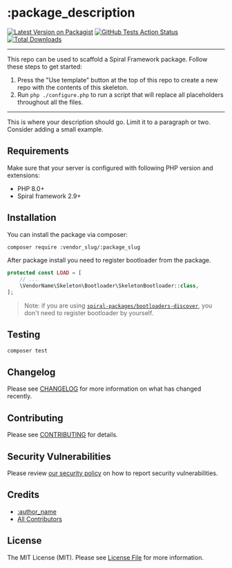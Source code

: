 # :package_description

[![Latest Version on Packagist](https://img.shields.io/packagist/v/:vendor_slug/:package_slug.svg?style=flat-square)](https://packagist.org/packages/:vendor_slug/:package_slug)
[![GitHub Tests Action Status](https://img.shields.io/github/workflow/status/:vendor_slug/:package_slug/run-tests?label=tests)](https://github.com/:vendor_slug/:package_slug/actions?query=workflow%3Arun-tests+branch%3Amain)
[![Total Downloads](https://img.shields.io/packagist/dt/:vendor_slug/:package_slug.svg?style=flat-square)](https://packagist.org/packages/:vendor_slug/:package_slug)
<!--delete-->
---
This repo can be used to scaffold a Spiral Framework package. Follow these steps to get started:

1. Press the "Use template" button at the top of this repo to create a new repo with the contents of this skeleton.
2. Run `php ./configure.php` to run a script that will replace all placeholders throughout all the files.
---
<!--/delete-->
This is where your description should go. Limit it to a paragraph or two. Consider adding a small example.


## Requirements

Make sure that your server is configured with following PHP version and extensions:

- PHP 8.0+
- Spiral framework 2.9+


 
## Installation

You can install the package via composer:

```bash
composer require :vendor_slug/:package_slug
```

After package install you need to register bootloader from the package.

```php
protected const LOAD = [
    // ...
    \VendorName\Skeleton\Bootloader\SkeletonBootloader::class,
];
```

> Note: if you are using [`spiral-packages/bootloaders-discover`](https://github.com/spiral-packages/bootloaders-discover), 
> you don't need to register bootloader by yourself.

## Testing

```bash
composer test
```

## Changelog

Please see [CHANGELOG](CHANGELOG.md) for more information on what has changed recently.

## Contributing

Please see [CONTRIBUTING](.github/CONTRIBUTING.md) for details.

## Security Vulnerabilities

Please review [our security policy](../../security/policy) on how to report security vulnerabilities.

## Credits

- [:author_name](https://github.com/:author_username)
- [All Contributors](../../contributors)

## License

The MIT License (MIT). Please see [License File](LICENSE) for more information.
